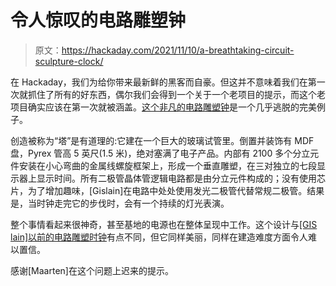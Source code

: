 # 令人惊叹的电路雕塑钟

> 原文：<https://hackaday.com/2021/11/10/a-breathtaking-circuit-sculpture-clock/>

在 Hackaday，我们为给你带来最新鲜的黑客而自豪。但这并不意味着我们在第一次就抓住了所有的好东西，偶尔我们会得到一个关于一个老项目的提示，而这个老项目确实应该在第一次就被涵盖。[这个非凡的电路雕塑钟](http://techno-logic-art.com/tower.htm)是一个几乎逃脱的完美例子。

创造被称为“塔”是有道理的:它建在一个巨大的玻璃试管里。倒置并装饰有 MDF 盘，Pyrex 管高 5 英尺(1.5 米)，绝对塞满了电子产品。内部有 2100 多个分立元件安装在小心弯曲的金属线螺旋框架上，形成一个垂直雕塑，在三对独立的七段显示器上显示时间。所有二极管晶体管逻辑电路都是由分立元件构成的；没有使用芯片，为了增加趣味，[Gislain]在电路中处处使用发光二极管代替常规二极管。结果是，当时钟走完它的步伐时，会有一个持续的灯光表演。

整个事情看起来很神奇，甚至基地的电源也在整体呈现中工作。这个设计与[[GIS lain]以前的电路雕塑时钟](https://hackaday.com/2015/01/24/when-handmade-circuits-become-art/)有点不同，但它同样美丽，同样在建造难度方面令人难以置信。

感谢[Maarten]在这个问题上迟来的提示。